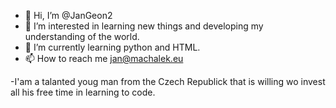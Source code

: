 - 👋 Hi, I’m @JanGeon2
- 👀 I’m interested in learning new things and developing my understanding of the world.  
- 🌱 I’m currently learning python and HTML.
- 📫 How to reach me jan@machalek.eu

-I'am a talanted youg man from the Czech Republick that is willing wo invest all his free time in learning to code.
